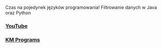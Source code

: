 Czas na pojedynek języków programowania! Filtrowanie danych w Java oraz Python

### [YouTube](https://youtu.be/W3cpliJNVEg)
### [KM Programs](https://km-programs.pl/)